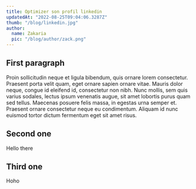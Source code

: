 ```yaml
---
title: Optimizer son profil linkedin
updatedAt: "2022-08-25T09:04:06.3287Z"
thumb: "/blog/linkedin.jpg"
author:
  name: Zakaria
  pic: "/blog/author/zack.png"
---
```


## First paragraph

Proin sollicitudin neque et ligula bibendum, quis ornare lorem consectetur. Praesent porta velit quam, eget ornare sapien ornare vitae. Mauris dolor neque, congue id eleifend id, consectetur non nibh. Nunc mollis, sem quis varius sodales, lectus ipsum venenatis augue, sit amet lobortis purus quam sed tellus. Maecenas posuere felis massa, in egestas urna semper et. Praesent ornare consectetur neque eu condimentum. Aliquam id nunc euismod tortor dictum fermentum eget sit amet risus.

## Second one

Hello there

## Third one

Hoho
